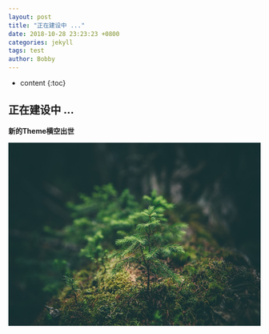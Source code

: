 ```yaml
---
layout: post
title: "正在建设中 ..."
date: 2018-10-28 23:23:23 +0800
categories: jekyll
tags: test
author: Bobby
---
```


* content
{:toc}

## 正在建设中 ...

**新的Theme横空出世**

<img src="/assets/images/tree.jpg" width="683" height="366" alt="Welcome" />